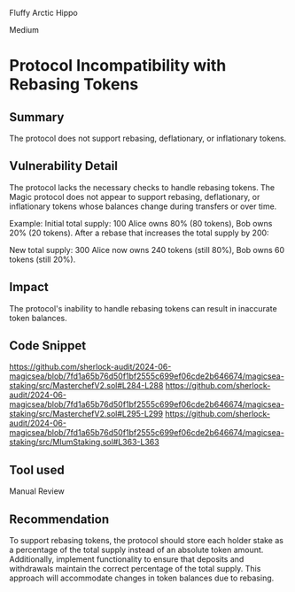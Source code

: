 Fluffy Arctic Hippo

Medium

# Protocol Incompatibility with Rebasing Tokens

## Summary
The protocol does not support rebasing, deflationary, or inflationary tokens.

## Vulnerability Detail
The protocol lacks the necessary checks to handle rebasing tokens. The Magic protocol does not appear to support rebasing, deflationary, or inflationary tokens whose balances change during transfers or over time.

Example:
Initial total supply: 100
Alice owns 80% (80 tokens), Bob owns 20% (20 tokens).
After a rebase that increases the total supply by 200:

New total supply: 300
Alice now owns 240 tokens (still 80%), Bob owns 60 tokens (still 20%).

## Impact
The protocol's inability to handle rebasing tokens can result in inaccurate token balances.

## Code Snippet
https://github.com/sherlock-audit/2024-06-magicsea/blob/7fd1a65b76d50f1bf2555c699ef06cde2b646674/magicsea-staking/src/MasterchefV2.sol#L284-L288
https://github.com/sherlock-audit/2024-06-magicsea/blob/7fd1a65b76d50f1bf2555c699ef06cde2b646674/magicsea-staking/src/MasterchefV2.sol#L295-L299
https://github.com/sherlock-audit/2024-06-magicsea/blob/7fd1a65b76d50f1bf2555c699ef06cde2b646674/magicsea-staking/src/MlumStaking.sol#L363-L363
## Tool used

Manual Review

## Recommendation

To support rebasing tokens, the protocol should store each holder stake as a percentage of the total supply instead of an absolute token amount. Additionally, implement functionality to ensure that deposits and withdrawals maintain the correct percentage of the total supply. This approach will accommodate changes in token balances due to rebasing.